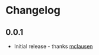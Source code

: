 # Changelog

## 0.0.1
* Initial release - thanks [mclausen]



[mclausen]: https://github.com/mclausen